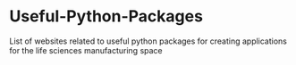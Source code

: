 # Useful-Python-Packages
List of websites related to useful python packages for creating applications for the life sciences manufacturing space
